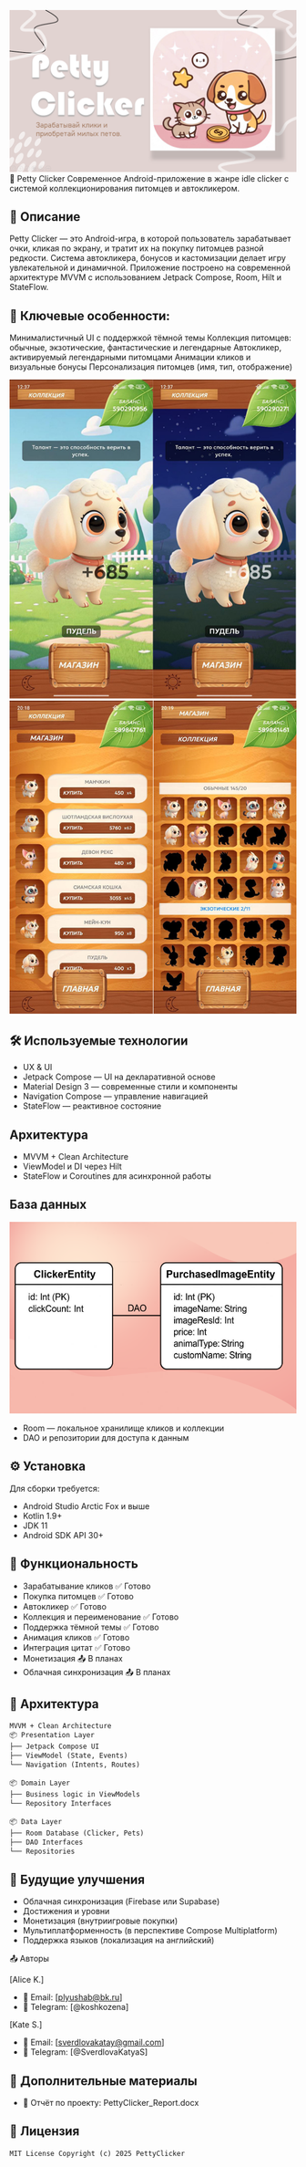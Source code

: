 ![pc1.png](pc1.png)
🐾 Petty Clicker
Современное Android-приложение в жанре idle clicker с системой коллекционирования питомцев и автокликером.

## 📱 Описание
Petty Clicker — это Android-игра, в которой пользователь зарабатывает очки, кликая по экрану, и тратит их на покупку питомцев разной редкости. Система автокликера, бонусов и кастомизации делает игру увлекательной и динамичной.
Приложение построено на современной архитектуре MVVM с использованием Jetpack Compose, Room, Hilt и StateFlow.

## 🌟 Ключевые особенности:
Минималистичный UI с поддержкой тёмной темы
Коллекция питомцев: обычные, экзотические, фантастические и легендарные
Автокликер, активируемый легендарными питомцами
Анимации кликов и визуальные бонусы
Персонализация питомцев (имя, тип, отображение)

![pc3.png](pc3.png) ![pc4.png](pc4.png)

## 🛠 Используемые технологии
- UX & UI
- Jetpack Compose — UI на декларативной основе
- Material Design 3 — современные стили и компоненты
- Navigation Compose — управление навигацией
- StateFlow — реактивное состояние

## Архитектура
- MVVM + Clean Architecture
- ViewModel и DI через Hilt
- StateFlow и Coroutines для асинхронной работы

## База данных
![pc2.png](pc2.png)
- Room — локальное хранилище кликов и коллекции
- DAO и репозитории для доступа к данным

## ⚙️ Установка
Для сборки требуется:
- Android Studio Arctic Fox и выше
- Kotlin 1.9+
- JDK 11
- Android SDK API 30+

## 🎯 Функциональность
- Зарабатывание кликов
✅ Готово
- Покупка питомцев
✅ Готово
- Автокликер
✅ Готово
- Коллекция и переименование
✅ Готово
- Поддержка тёмной темы
✅ Готово
- Анимация кликов
✅ Готово
- Интеграция цитат
✅ Готово
- Монетизация
📤 В планах
- Облачная синхронизация
📤 В планах

## 🧠 Архитектура
```android
MVVM + Clean Architecture
📦 Presentation Layer
├── Jetpack Compose UI
├── ViewModel (State, Events)
└── Navigation (Intents, Routes)

📦 Domain Layer
├── Business logic in ViewModels
└── Repository Interfaces

📦 Data Layer
├── Room Database (Clicker, Pets)
├── DAO Interfaces
└── Repositories

```

## 🚀 Будущие улучшения
- Облачная синхронизация (Firebase или Supabase)
- Достижения и уровни
- Монетизация (внутриигровые покупки)
- Мультиплатформенность (в перспективе Compose Multiplatform)
- Поддержка языков (локализация на английский)

📤 Авторы

[Alice K.]
- 📧 Email: [plyushab@bk.ru]
- 📱 Telegram: [@koshkozena]

[Kate S.]
- 📧 Email: [sverdlovakatay@gmail.com]
- 📱 Telegram: [@SverdlovaKatyaS]

## 📂 Дополнительные материалы
- 📄 Отчёт по проекту: PettyClicker_Report.docx

## 📄 Лицензия

```txt
MIT License Copyright (c) 2025 PettyClicker
```

